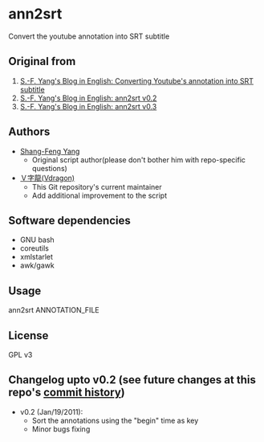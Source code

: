# ann2srt
Convert the youtube annotation into SRT subtitle

## Original from
1. [S.-F. Yang's Blog in English: Converting Youtube's annotation into SRT subtitle](http://sfyang-en.blogspot.tw/2010/12/converting-youtubes-annotation-into-srt.html)
2. [S.-F. Yang's Blog in English: ann2srt v0.2](http://sfyang-en.blogspot.tw/2011/01/ann2srt-v02.html)
3. [S.-F. Yang's Blog in English: ann2srt v0.3](http://sfyang-en.blogspot.tw/2011/10/although-all-bug-fixing-testing-and.html)

## Authors
* [Shang-Feng Yang](mailto:storm.sfyang@gmail.com)
	* Original script author(please don't bother him with repo-specific questions)
* [Ｖ字龍(Vdragon)](mailto:Vdragon.Taiwan@gmail.com)
	* This Git repository's current maintainer
	* Add additional improvement to the script

## Software dependencies
* GNU bash
* coreutils
* xmlstarlet
* awk/gawk

## Usage
ann2srt ANNOTATION_FILE

## License
GPL v3

## Changelog upto v0.2 (see future changes at this repo's [commit history](https://github.com/Vdragon/ann2srt/commits/master)) 
* v0.2 (Jan/19/2011):
	- Sort the annotations using the "begin" time as key
	- Minor bugs fixing